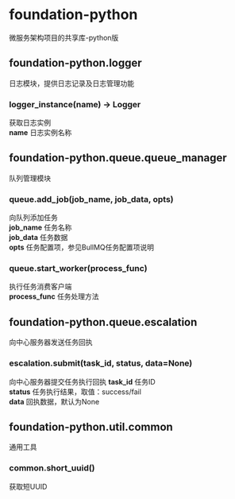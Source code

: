 # foundation-python
微服务架构项目的共享库-python版

## foundation-python.logger
日志模块，提供日志记录及日志管理功能
### logger_instance(name) -> Logger
获取日志实例  
__name__ 日志实例名称  

## foundation-python.queue.queue_manager
队列管理模块  
### queue.add_job(job_name, job_data, opts)
向队列添加任务  
__job_name__ 任务名称  
__job_data__ 任务数据  
__opts__ 任务配置项，参见BullMQ任务配置项说明  
### queue.start_worker(process_func)
执行任务消费客户端  
__process_func__ 任务处理方法  

## foundation-python.queue.escalation
向中心服务器发送任务回执  
### escalation.submit(task_id, status, data=None)
向中心服务器提交任务执行回执
__task_id__ 任务ID  
__status__ 任务执行结果，取值：success/fail  
__data__ 回执数据，默认为None  

## foundation-python.util.common
通用工具  
### common.short_uuid()
获取短UUID  
